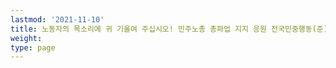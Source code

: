 ```yaml
---
lastmod: '2021-11-10'
title: 노동자의 목소리에 귀 기울여 주십시오! 민주노총 총파업 지지 응원 전국민중행동(준) 기자회견
weight: 
type: page
---
```

